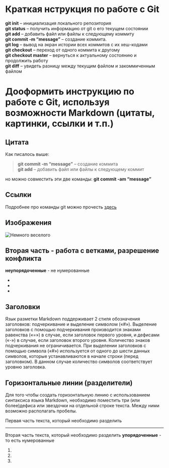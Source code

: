 #  Краткая нструкция по работе с Git

**git init** – инициализация локального репозитория<br/> **git status** – получить информацию от git о его текущем состоянии <br/>
**git add** – добавить файл или файлы к следующему коммиту<br/>
**git commit -m “message”** – создание коммита.<br/>
**git log** – вывод на экран истории всех коммитов с их хеш-кодами<br/>
**git checkout** – переход от одного коммита к другому<br/>
**git checkout master** – вернуться к актуальному состоянию и продолжить работу<br/>
**git diff** – увидеть разницу между текущим файлом и закоммиченным файлом<br/>

# Дооформить инструкцию по работе с Git, используя возможности Markdown (цитаты, картинки, ссылки и т.п.)

## Цитата<br/>
Как писалось выше:
 > **git commit -m “message”** – создание коммита<br/>
 > **git add** – добавить файл или файлы к следующему коммит<br/>

но можно совместить эти две команды: **git commit -am “message”**

## Ссылки
Подробнее про команды git можно прочесть [здесь](https://gbcdn.mrgcdn.ru/uploads/asset/4245110/attachment/d4eb8c232f8f2bdf4e42ba7cb49e0c50.pdf)

## Изображения

![Немного веселого](https://ruanekdot.ru/_nw/97/92726995.jpg "Немного веселого")

## Вторая часть - работа с ветками, разрешение конфликта

**неупорядоченные** - не нумерованные

* </br>
* </br>
* </br>

## Заголовки
Язык разметки Markdown поддерживает 2 стиля обозначения заголовков: подчеркивание и выделение символом («#»). Выделение заголовков с помощью подчеркивания производится знаками равенства («=») в случае, если заголовок первого уровня, и дефисами («-») в случае, если заголовок второго уровня. Количество знаков подчеркивания не ограничивается. При выделении заголовков с помощью символа («#») используется от одного до шести данных символов, которые устанавливаются в начале строки (перед заголовком). В данном случае количество символов соответствует уровню заголовка.

## Горизонтальные линии (разделители)
Для того чтобы создать горизонтальную линию с использованием синтаксиса языка Markdown, необходимо поместить три (или более)дефиса или звездочки на отдельной строке текста. Между ними возможно располагать пробелы. 

Первая часть текста, который необходимо разделить
***
Вторая часть текста, который необходимо разделить
**упорядоченные** - то есть нумерованные

1. </br>
2. </br>
3. </br>
